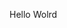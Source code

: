 Hello Wolrd





























































































































































































































































































































































































































































































































































































































































































































































































































































































































































































































































































































































































































































































































